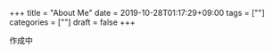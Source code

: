 +++
title = "About Me"
date = 2019-10-28T01:17:29+09:00
tags = [""]
categories = [""]
draft = false
+++

作成中
